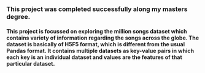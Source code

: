### This project was completed successfully along my masters degree.
#### This project is focussed on exploring the million songs dataset which contains variety of information regarding the songs across the globe. The dataset is basically of H5F5 format, which is different from the usual Pandas format. It contains multiple datasets as key-value pairs in which each key is an individual dataset and values are the features of that particular dataset.
